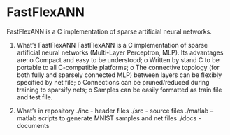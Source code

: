# FastFlexANN
FastFlexANN is a C implementation of sparse artificial neural networks.

1. What’s FastFlexANN
FastFlexANN is a C implementation of sparse artificial neural networks (Multi-Layer Perceptron, MLP). Its advantages are:
o	Compact and easy to be understood;
o	Written by stand C to be portable to all C-compatible platforms;
o	The connective topology (for both fully and sparsely connected MLP) between layers can be flexibly specified by net file;
o	Connections can be pruned/reduced during training to sparsify nets;
o	Samples can be easily formatted as train file and test file.

2. What’s in repository
./inc - header files
./src - source files
./matlab – matlab scripts to generate MNIST samples and net files
./docs - documents